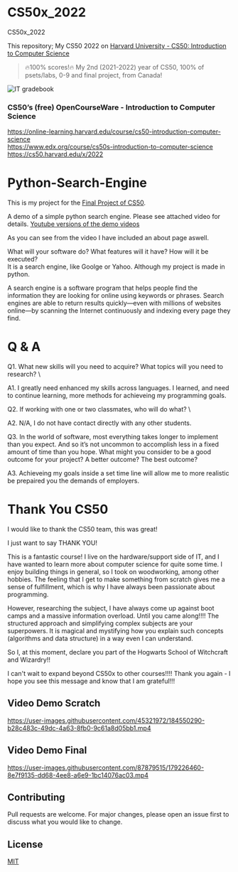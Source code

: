 # CS50x_2022
CS50x_2022

This repository; My CS50 2022 on [Harvard University - CS50: Introduction to Computer Science](https://cs50.harvard.edu/x/2022/)
> 🔥100% scores!🔥 My 2nd (2021-2022) year of CS50, 100% of psets/labs, 0-9 and final project, from Canada!

![IT gradebook](https://i.imgur.com/RjHwSQr.png)

### CS50’s (free) OpenCourseWare - Introduction to Computer Science
https://online-learning.harvard.edu/course/cs50-introduction-computer-science \
https://www.edx.org/course/cs50s-introduction-to-computer-science \
https://cs50.harvard.edu/x/2022 

# Python-Search-Engine

This is my project for the [Final Project of CS50](https://cs50.harvard.edu/x/2022/).

A demo of a simple python search engine.
Please see attached video for details.
[Youtube versions of the demo videos](https://youtu.be/r6RtSmp64bI)

As you can see from the video I have included an about page aswell.

What will your software do? What features will it have? How will it be executed? \
It is a search engine, like Goolge or Yahoo. Although my project is made in python.

A search engine is a software program that helps people find the information they are looking for online using keywords or phrases.
Search engines are able to return results quickly—even with millions of websites online—by scanning the Internet continuously and indexing every page they find.

# Q & A

Q1. What new skills will you need to acquire? What topics will you need to research? \

A1. I greatly need enhanced my skills across languages. I learned, and need to continue learning, more methods for achieveing my programming goals.

Q2. If working with one or two classmates, who will do what? \

A2. N/A, I do not have contact directly with any other students.

Q3. In the world of software, most everything takes longer to implement than you expect. And so it’s not uncommon to accomplish less in a fixed amount of time than you hope. What might you consider to be a good outcome for your project? A better outcome? The best outcome?

A3. Achieveing my goals inside a set time line will allow me to more realistic be prepaired you the demands of employers.

# Thank You CS50

I would like to thank the CS50 team, this was great!

I just want to say THANK YOU! 

This is a fantastic course! I live on the hardware/support side of IT, and I have wanted to learn more about computer science for quite some time.
I enjoy building things in general, so I took on woodworking, among other hobbies. The feeling that I get to make something from scratch gives me a sense of fulfillment, which is why I have always been passionate about programming.

However, researching the subject, I have always come up against boot camps and a massive information overload. Until you came along!!!!
The structured approach and simplifying complex subjects are your superpowers. It is magical and mystifying how you explain such concepts (algorithms and data structure) in a way even I can understand.



So I, at this moment, declare you part of the Hogwarts School of Witchcraft and Wizardry!!



I can't wait to expand beyond CS50x to other courses!!!! Thank you again - I hope you see this message and know that I am grateful!!!


## Video Demo Scratch

https://user-images.githubusercontent.com/45321972/184550290-b28c483c-49dc-4a63-8fb0-9c61a8d05bb1.mp4

## Video Demo Final

https://user-images.githubusercontent.com/87879515/179226460-8e7f9135-dd68-4ee8-a6e9-1bc14076ac03.mp4


## Contributing
Pull requests are welcome. For major changes, please open an issue first to discuss what you would like to change.


## License
[MIT](https://choosealicense.com/licenses/mit/)
